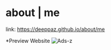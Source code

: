 # about | me

link:
https://deeppaz.github.io/about/me

*Preview Website
![Ads-z](https://user-images.githubusercontent.com/37597027/65461182-1b6d0d80-de5c-11e9-9e49-3f617cd888ec.png)

